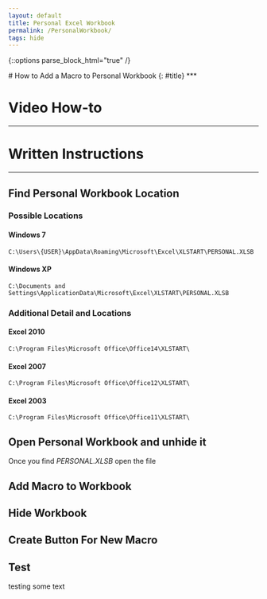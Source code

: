 ```yaml
---
layout: default
title: Personal Excel Workbook
permalink: /PersonalWorkbook/
tags: hide
---
```

{::options parse_block_html="true" /}
<div class="content-wrapper">
  <div class="content">
# How to Add a Macro to Personal Workbook
{: #title}
***

# Video How-to

***

# Written Instructions

***

## Find Personal Workbook Location

### Possible Locations

#### Windows 7

```
C:\Users\{USER}\AppData\Roaming\Microsoft\Excel\XLSTART\PERSONAL.XLSB
```

#### Windows XP

```
C:\Documents and Settings\ApplicationData\Microsoft\Excel\XLSTART\PERSONAL.XLSB
```

### Additional Detail and Locations

#### Excel 2010

```
C:\Program Files\Microsoft Office\Office14\XLSTART\
```

#### Excel 2007

```
C:\Program Files\Microsoft Office\Office12\XLSTART\
```

#### Excel 2003

```
C:\Program Files\Microsoft Office\Office11\XLSTART\
```

## Open Personal Workbook and unhide it

Once you find *PERSONAL.XLSB* open the file

## Add Macro to Workbook

## Hide Workbook

## Create Button For New Macro

## Test

testing some text
  </div>
</div>
